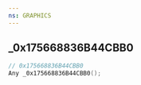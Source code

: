 ```yaml
---
ns: GRAPHICS
---
```

## _0x175668836B44CBB0

```c
// 0x175668836B44CBB0
Any _0x175668836B44CBB0();
```


